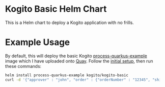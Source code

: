 # Kogito Basic Helm Chart
This is a Helm chart to deploy a Kogito application with no frills. 

# Example Usage
By default, this will deploy the basic Kogito [process-quarkus-example](https://github.com/kiegroup/kogito-examples/tree/stable/process-quarkus-example) 
image which I have uploaded onto 
[Quay](https://quay.io/repository/kmok/process-quarkus-example?tab=tags). Follow the [initial setup](../README.md#Usage), then run these commands:
```sh
helm install process-quarkus-example kogito/kogito-basic
curl -d '{"approver" : "john", "order" : {"orderNumber" : "12345", "shipped" : false}}' -H "Content-Type: application/json" -X POST http://$NODE_INTERNAL_IP:32000/orders
```
